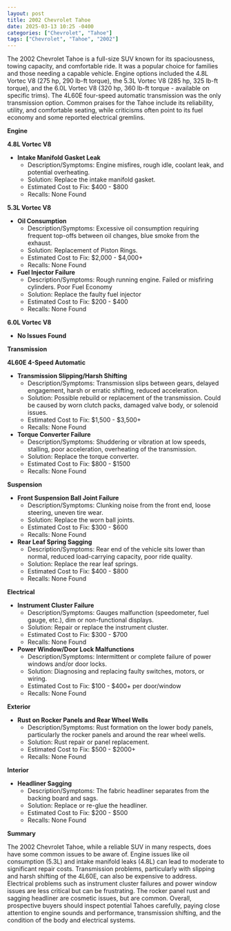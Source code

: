 ```yaml
---
layout: post
title: 2002 Chevrolet Tahoe
date: 2025-03-13 10:25 -0400
categories: ["Chevrolet", "Tahoe"]
tags: ["Chevrolet", "Tahoe", "2002"]
---
```

The 2002 Chevrolet Tahoe is a full-size SUV known for its spaciousness, towing capacity, and comfortable ride. It was a popular choice for families and those needing a capable vehicle. Engine options included the 4.8L Vortec V8 (275 hp, 290 lb-ft torque), the 5.3L Vortec V8 (285 hp, 325 lb-ft torque), and the 6.0L Vortec V8 (320 hp, 360 lb-ft torque - available on specific trims). The 4L60E four-speed automatic transmission was the only transmission option. Common praises for the Tahoe include its reliability, utility, and comfortable seating, while criticisms often point to its fuel economy and some reported electrical gremlins.

**Engine**

**4.8L Vortec V8**
*   **Intake Manifold Gasket Leak**
    *   Description/Symptoms: Engine misfires, rough idle, coolant leak, and potential overheating.
    *   Solution: Replace the intake manifold gasket.
    *   Estimated Cost to Fix: $400 - $800
    *   Recalls: None Found

**5.3L Vortec V8**
*   **Oil Consumption**
    *   Description/Symptoms: Excessive oil consumption requiring frequent top-offs between oil changes, blue smoke from the exhaust.
    *   Solution: Replacement of Piston Rings.
    *   Estimated Cost to Fix: $2,000 - $4,000+
    *   Recalls: None Found
*   **Fuel Injector Failure**
    *   Description/Symptoms: Rough running engine. Failed or misfiring cylinders. Poor Fuel Economy
    *   Solution: Replace the faulty fuel injector
    *   Estimated Cost to Fix: $200 - $400
    *   Recalls: None Found

**6.0L Vortec V8**
*   **No Issues Found**

**Transmission**

**4L60E 4-Speed Automatic**
*   **Transmission Slipping/Harsh Shifting**
    *   Description/Symptoms: Transmission slips between gears, delayed engagement, harsh or erratic shifting, reduced acceleration.
    *   Solution: Possible rebuild or replacement of the transmission. Could be caused by worn clutch packs, damaged valve body, or solenoid issues.
    *   Estimated Cost to Fix: $1,500 - $3,500+
    *   Recalls: None Found
*   **Torque Converter Failure**
    *   Description/Symptoms: Shuddering or vibration at low speeds, stalling, poor acceleration, overheating of the transmission.
    *   Solution: Replace the torque converter.
    *   Estimated Cost to Fix: $800 - $1500
    *   Recalls: None Found

**Suspension**

*   **Front Suspension Ball Joint Failure**
    *   Description/Symptoms: Clunking noise from the front end, loose steering, uneven tire wear.
    *   Solution: Replace the worn ball joints.
    *   Estimated Cost to Fix: $300 - $600
    *   Recalls: None Found
*   **Rear Leaf Spring Sagging**
    *   Description/Symptoms: Rear end of the vehicle sits lower than normal, reduced load-carrying capacity, poor ride quality.
    *   Solution: Replace the rear leaf springs.
    *   Estimated Cost to Fix: $400 - $800
    *   Recalls: None Found

**Electrical**

*   **Instrument Cluster Failure**
    *   Description/Symptoms: Gauges malfunction (speedometer, fuel gauge, etc.), dim or non-functional displays.
    *   Solution: Repair or replace the instrument cluster.
    *   Estimated Cost to Fix: $300 - $700
    *   Recalls: None Found
*   **Power Window/Door Lock Malfunctions**
    *   Description/Symptoms: Intermittent or complete failure of power windows and/or door locks.
    *   Solution: Diagnosing and replacing faulty switches, motors, or wiring.
    *   Estimated Cost to Fix: $100 - $400+ per door/window
    *   Recalls: None Found

**Exterior**

*   **Rust on Rocker Panels and Rear Wheel Wells**
    *   Description/Symptoms: Rust formation on the lower body panels, particularly the rocker panels and around the rear wheel wells.
    *   Solution: Rust repair or panel replacement.
    *   Estimated Cost to Fix: $500 - $2000+
    *   Recalls: None Found

**Interior**

*   **Headliner Sagging**
    *   Description/Symptoms: The fabric headliner separates from the backing board and sags.
    *   Solution: Replace or re-glue the headliner.
    *   Estimated Cost to Fix: $200 - $500
    *   Recalls: None Found

**Summary**

The 2002 Chevrolet Tahoe, while a reliable SUV in many respects, does have some common issues to be aware of. Engine issues like oil consumption (5.3L) and intake manifold leaks (4.8L) can lead to moderate to significant repair costs. Transmission problems, particularly with slipping and harsh shifting of the 4L60E, can also be expensive to address. Electrical problems such as instrument cluster failures and power window issues are less critical but can be frustrating. The rocker panel rust and sagging headliner are cosmetic issues, but are common. Overall, prospective buyers should inspect potential Tahoes carefully, paying close attention to engine sounds and performance, transmission shifting, and the condition of the body and electrical systems.

